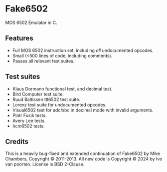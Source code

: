 # Fake6502

MOS 6502 Emulator in C.

## Features
* Full MOS 6502 instruction set, including _all_ undocumented opcodes.
* Small (<500 lines of code, including comments).
* Passes all relevant test suites.

## Test suites
* Klaus Dormann functional test, and decimal test.
* Bird Computer test suite.
* Ruud Baltissen ttl6502 test suite.
* Lorenz test suite for undocumented opcodes.
* Visual6502 test for adc/sbc in decimal mode with invalid arguments.
* Piotr Fusik tests.
* Avery Lee tests.
* hcm6502 tests.

## Credits
This is a heavily bug-fixed and extended continuation of Fake6502 by Mike Chambers, Copyright © 2011-2013.
All new code is Copyright © 2024 by Ivo van poorten.
License is BSD 2-Clause.

